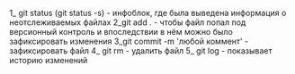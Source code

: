 1_ git status (git status -s) - инфоблок, где была выведена информация о неотслеживаемых файлах
2_git add . - чтобы файл попал под версионный контроль и впоследствии в нём можно было зафиксировать изменения
3_git commit -m 'любой коммент' - зафиксировать файл
4_ git rm - удалить файл
5_ git log - показывает историю изменений